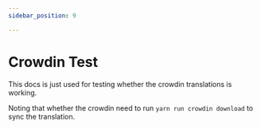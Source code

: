 ```yaml
---
sidebar_position: 9

---
```


# Crowdin Test

This docs is just used for testing whether the crowdin translations is working.

Noting that whether the crowdin need to run ```yarn run crowdin download``` to sync the translation.